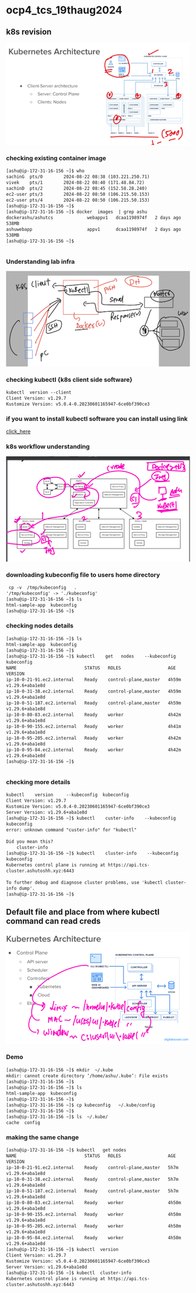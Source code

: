 # ocp4_tcs_19thaug2024

## k8s revision 

<img src="rev.png">

### checking existing container image 

```
[ashu@ip-172-31-16-156 ~]$ who
sachinG  pts/0        2024-08-22 08:38 (103.221.250.71)
vivek    pts/1        2024-08-22 08:40 (171.48.84.72)
sachinD  pts/2        2024-08-22 08:45 (152.58.28.240)
ec2-user pts/3        2024-08-22 08:50 (106.215.50.153)
ec2-user pts/4        2024-08-22 08:50 (106.215.50.153)
[ashu@ip-172-31-16-156 ~]$ 
[ashu@ip-172-31-16-156 ~]$ docker  images  | grep ashu
dockerashu/ashutcs             webappv1   dcaa1198974f   2 days ago     538MB
ashuwebapp                     appv1      dcaa1198974f   2 days ago     538MB
[ashu@ip-172-31-16-156 ~]$ 


```

### Understanding lab infra 

<img src="lab.png">

### checking kubectl {k8s client side software}


```
kubectl  version --client 
Client Version: v1.29.7
Kustomize Version: v5.0.4-0.20230601165947-6ce0bf390ce3

```

### if you want to install kubectl software you can install using link 

[click_here](https://kubernetes.io/docs/tasks/tools/)


### k8s workflow understanding 

<img src="workf.png">



### downloading kubeconfig file to users home directory 

```
 cp -v  /tmp/kubeconfig   . 
'/tmp/kubeconfig' -> './kubeconfig'
[ashu@ip-172-31-16-156 ~]$ ls
html-sample-app  kubeconfig
[ashu@ip-172-31-16-156 ~]$ 

```

### checking nodes details 

```
[ashu@ip-172-31-16-156 ~]$ ls
html-sample-app  kubeconfig
[ashu@ip-172-31-16-156 ~]$ 
[ashu@ip-172-31-16-156 ~]$ kubectl    get   nodes    --kubeconfig  kubeconfig 
NAME                          STATUS   ROLES                  AGE     VERSION
ip-10-0-21-91.ec2.internal    Ready    control-plane,master   4h59m   v1.29.6+aba1e8d
ip-10-0-31-38.ec2.internal    Ready    control-plane,master   4h59m   v1.29.6+aba1e8d
ip-10-0-51-187.ec2.internal   Ready    control-plane,master   4h59m   v1.29.6+aba1e8d
ip-10-0-80-83.ec2.internal    Ready    worker                 4h42m   v1.29.6+aba1e8d
ip-10-0-90-155.ec2.internal   Ready    worker                 4h41m   v1.29.6+aba1e8d
ip-10-0-95-205.ec2.internal   Ready    worker                 4h42m   v1.29.6+aba1e8d
ip-10-0-95-84.ec2.internal    Ready    worker                 4h42m   v1.29.6+aba1e8d
[ashu@ip-172-31-16-156 ~]$ 


```

### checking more details 

```
kubectl    version     --kubeconfig  kubeconfig 
Client Version: v1.29.7
Kustomize Version: v5.0.4-0.20230601165947-6ce0bf390ce3
Server Version: v1.29.6+aba1e8d
[ashu@ip-172-31-16-156 ~]$ kubectl    custer-info    --kubeconfig  kubeconfig 
error: unknown command "custer-info" for "kubectl"

Did you mean this?
	cluster-info
[ashu@ip-172-31-16-156 ~]$ kubectl    cluster-info    --kubeconfig  kubeconfig 
Kubernetes control plane is running at https://api.tcs-cluster.ashutoshh.xyz:6443

To further debug and diagnose cluster problems, use 'kubectl cluster-info dump'.
[ashu@ip-172-31-16-156 ~]$ 

```

## Default file and place from where kubectl command can read creds 

<img src="cred.png">


### Demo 

```
[ashu@ip-172-31-16-156 ~]$ mkdir  ~/.kube 
mkdir: cannot create directory ‘/home/ashu/.kube’: File exists
[ashu@ip-172-31-16-156 ~]$ 
[ashu@ip-172-31-16-156 ~]$ ls
html-sample-app  kubeconfig
[ashu@ip-172-31-16-156 ~]$ 
[ashu@ip-172-31-16-156 ~]$ cp kubeconfig   ~/.kube/config  
[ashu@ip-172-31-16-156 ~]$ 
[ashu@ip-172-31-16-156 ~]$ ls  ~/.kube/
cache  config

```

### making the same change 

```
[ashu@ip-172-31-16-156 ~]$ kubectl   get nodes
NAME                          STATUS   ROLES                  AGE     VERSION
ip-10-0-21-91.ec2.internal    Ready    control-plane,master   5h7m    v1.29.6+aba1e8d
ip-10-0-31-38.ec2.internal    Ready    control-plane,master   5h7m    v1.29.6+aba1e8d
ip-10-0-51-187.ec2.internal   Ready    control-plane,master   5h7m    v1.29.6+aba1e8d
ip-10-0-80-83.ec2.internal    Ready    worker                 4h50m   v1.29.6+aba1e8d
ip-10-0-90-155.ec2.internal   Ready    worker                 4h50m   v1.29.6+aba1e8d
ip-10-0-95-205.ec2.internal   Ready    worker                 4h50m   v1.29.6+aba1e8d
ip-10-0-95-84.ec2.internal    Ready    worker                 4h50m   v1.29.6+aba1e8d
[ashu@ip-172-31-16-156 ~]$ kubectl  version 
Client Version: v1.29.7
Kustomize Version: v5.0.4-0.20230601165947-6ce0bf390ce3
Server Version: v1.29.6+aba1e8d
[ashu@ip-172-31-16-156 ~]$ kubectl  cluster-info 
Kubernetes control plane is running at https://api.tcs-cluster.ashutoshh.xyz:6443


```

